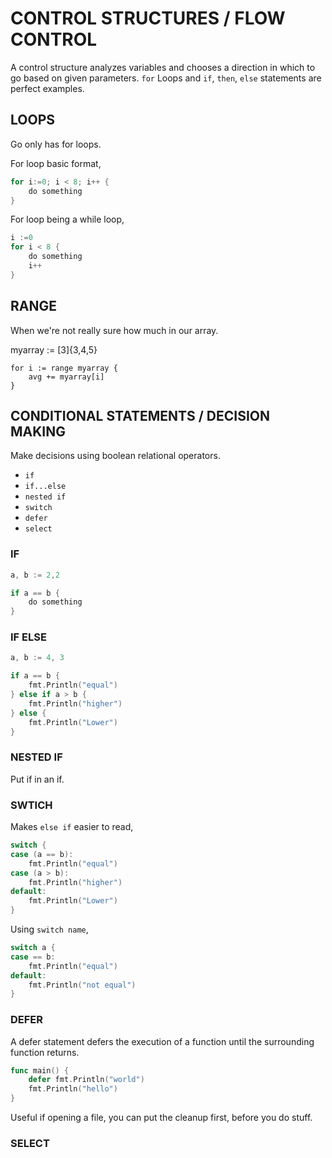 # CONTROL STRUCTURES / FLOW CONTROL

A control structure analyzes variables and chooses a direction
in which to go based on given parameters.
`for` Loops and `if`, `then`, `else` statements are perfect examples.

## LOOPS

Go only has for loops.

For loop basic format,

```go
for i:=0; i < 8; i++ {
    do something
}
```

For loop being a while loop,

```go
i :=0
for i < 8 {
    do something
    i++
}
```

## RANGE

When we're not really sure how much in our array.

myarray := [3]{3,4,5}

```
for i := range myarray {
    avg += myarray[i]
}
```

## CONDITIONAL STATEMENTS /  DECISION MAKING

Make decisions using boolean relational operators.

* `if`
* `if...else`
* `nested if`
* `switch`
* `defer`
* `select`

### IF

```go
a, b := 2,2

if a == b {
    do something
}
```

### IF ELSE

```go
a, b := 4, 3

if a == b {
    fmt.Println("equal")
} else if a > b {
    fmt.Println("higher")
} else {
    fmt.Println("Lower")
}
```

### NESTED IF

Put if in an if.

### SWTICH

Makes `else if` easier to read,

```go
switch {
case (a == b):
    fmt.Println("equal")
case (a > b):
    fmt.Println("higher")
default:
    fmt.Println("Lower")
}
```

Using `switch name`,

```go
switch a {
case == b:
    fmt.Println("equal")
default:
    fmt.Println("not equal")
}
```

### DEFER


A defer statement defers the execution of a function until the surrounding function returns.

```go
func main() {
	defer fmt.Println("world")
	fmt.Println("hello")
}
```

Useful if opening a file, you can put the cleanup first, before you do stuff.

### SELECT

